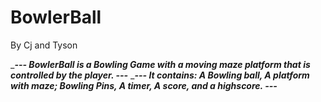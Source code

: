 # BowlerBall
By Cj and Tyson

____--- BowlerBall is a Bowling Game with a moving maze platform that is controlled by the player. ---___
____--- It contains: A Bowling ball, A platform with maze; Bowling Pins, A timer, A score, and a highscore. ---___
